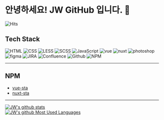 # **안녕하세요! JW GitHub 입니다. 👋**

<!-- https://hits.seeyoufarm.com -->
![Hits](https://hits.seeyoufarm.com/api/count/incr/badge.svg?url=https%3A%2F%2Fgithub.com%2Ffe-jw&count_bg=%23DD3333&title_bg=%23555555&icon=&icon_color=%23F3F3F3&title=hits&edge_flat=false)

## **Tech Stack**
<!-- 
	badge: https://img.shields.io
	Icon: https://simpleicons.org
-->
![HTML](https://img.shields.io/badge/HTML-E34F26?style=for-the-badge&logo=html5&logoColor=white)
![CSS](https://img.shields.io/badge/CSS-1572B6?style=for-the-badge&logo=css3&logoColor=white)
![LESS](https://img.shields.io/badge/LESS-1D365D?style=for-the-badge&logo=less&logoColor=white)
![SCSS](https://img.shields.io/badge/SCSS-CC6699?style=for-the-badge&logo=sass&logoColor=white)
![JavaScript](https://img.shields.io/badge/JavaScript-F7DF1E?style=for-the-badge&logo=JavaScript&logoColor=black)
![vue](https://img.shields.io/badge/vue-35495e?style=for-the-badge&logo=vue.js&logoColor=42b883)
![nuxt](https://img.shields.io/badge/nuxt-020420?style=for-the-badge&logo=nuxt.js&logoColor=00DC82)
![photoshop](https://img.shields.io/badge/photoshop-31A8FF?style=for-the-badge&logo=AdobePhotoshop&logoColor=black)
![figma](https://img.shields.io/badge/figma-black?style=for-the-badge&logo=figma&logoColor=white)
![JIRA](https://img.shields.io/badge/JIRA-0052CC?style=for-the-badge&logo=JIRA&logoColor=white)
![Confluence](https://img.shields.io/badge/Confluence-172B4D?style=for-the-badge&logo=Confluence&logoColor=white)
![Github](https://img.shields.io/badge/Github-181717?style=for-the-badge&logo=Github&logoColor=white)
![NPM](https://img.shields.io/badge/NPM-CB3837?style=for-the-badge&logo=NPM&logoColor=fff)

---

## **NPM**
* [vue-sta](https://www.npmjs.com/package/vue-sta)
* [nuxt-sta](https://www.npmjs.com/package/nuxt-sta)

---

[![JW's github stats](https://github-readme-stats.vercel.app/api?username=fe-jw&theme=dark)](https://github.com/anuraghazra/github-readme-stats)  
[![JW's github Most Used Languages](https://github-readme-stats.vercel.app/api/top-langs/?username=fe-jw&theme=dark)](https://github.com/anuraghazra/github-readme-stats)
